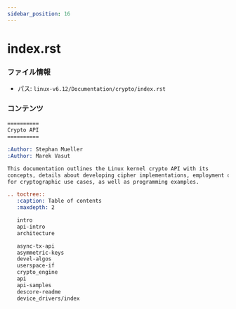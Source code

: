```yaml
---
sidebar_position: 16
---
```

# index.rst

### ファイル情報

- パス: `linux-v6.12/Documentation/crypto/index.rst`

### コンテンツ

```rst
==========
Crypto API
==========

:Author: Stephan Mueller
:Author: Marek Vasut

This documentation outlines the Linux kernel crypto API with its
concepts, details about developing cipher implementations, employment of the API
for cryptographic use cases, as well as programming examples.

.. toctree::
   :caption: Table of contents
   :maxdepth: 2

   intro
   api-intro
   architecture

   async-tx-api
   asymmetric-keys
   devel-algos
   userspace-if
   crypto_engine
   api
   api-samples
   descore-readme
   device_drivers/index

```
